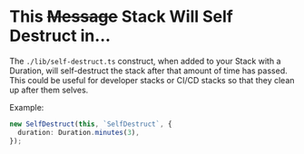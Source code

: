 # This ~~Message~~ Stack Will Self Destruct in...

The `./lib/self-destruct.ts` construct, when added to your Stack with a Duration, will self-destruct the stack after that amount of time has passed.  This could be useful for developer stacks or CI/CD stacks so that they clean up after them selves.

Example:

```typescript
new SelfDestruct(this, `SelfDestruct`, {
  duration: Duration.minutes(3),
});
```